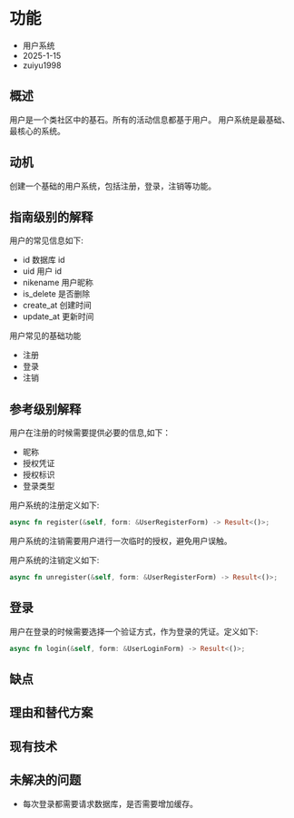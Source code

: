 # 功能

- 用户系统
- 2025-1-15
- zuiyu1998

## 概述

用户是一个类社区中的基石。所有的活动信息都基于用户。
用户系统是最基础、最核心的系统。

## 动机

创建一个基础的用户系统，包括注册，登录，注销等功能。

## 指南级别的解释

用户的常见信息如下:

- id 数据库 id
- uid 用户 id
- nikename 用户昵称
- is_delete 是否删除
- create_at 创建时间
- update_at 更新时间

用户常见的基础功能

- 注册
- 登录
- 注销

## 参考级别解释

用户在注册的时候需要提供必要的信息,如下：

- 昵称
- 授权凭证
- 授权标识
- 登录类型

用户系统的注册定义如下:

```rust
async fn register(&self, form: &UserRegisterForm) -> Result<()>;

```

用户系统的注销需要用户进行一次临时的授权，避免用户误触。

用户系统的注销定义如下:

```rust
async fn unregister(&self, form: &UserRegisterForm) -> Result<()>;

```

## 登录

用户在登录的时候需要选择一个验证方式，作为登录的凭证。定义如下:

```rust
async fn login(&self, form: &UserLoginForm) -> Result<()>;
```

## 缺点

## 理由和替代方案

## 现有技术

## 未解决的问题

- 每次登录都需要请求数据库，是否需要增加缓存。
